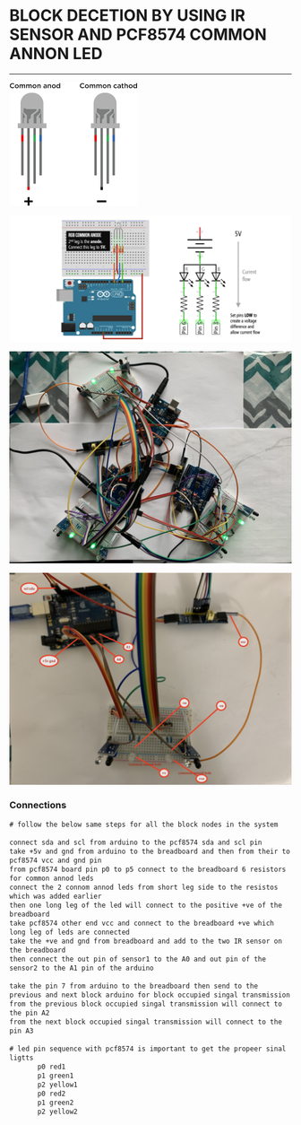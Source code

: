 # BLOCK DECETION BY USING IR SENSOR AND PCF8574 COMMON ANNON LED 

---

![img](https://github.com/adarshkumarsingh83/jmri-cmri/blob/main/APPLICATIONS/pcf8574-irsensor-block-signal/image/common-annod-led.png)

![img](https://github.com/adarshkumarsingh83/jmri-cmri/blob/main/APPLICATIONS/pcf8574-irsensor-block-signal/image/led-connection.png)


![img](https://github.com/adarshkumarsingh83/jmri-cmri/blob/main/APPLICATIONS/pcf8574-irsensor-block-signal/image/multi-node-connection.JPG)

![img](https://github.com/adarshkumarsingh83/jmri-cmri/blob/main/APPLICATIONS/pcf8574-irsensor-block-signal/image/connection.JPG)



### Connections

```
# follow the below same steps for all the block nodes in the system 

connect sda and scl from arduino to the pcf8574 sda and scl pin 
take +5v and gnd from arduino to the breadboard and then from their to pcf8574 vcc and gnd pin 
from pcf8574 board pin p0 to p5 connect to the breadboard 6 resistors  for common annod leds 
connect the 2 connom annod leds from short leg side to the resistos which was added earlier 
then one long leg of the led will connect to the positive +ve of the breadboard 
take pcf8574 other end vcc and connect to the breadboard +ve which long leg of leds are connected 
take the +ve and gnd from breadboard and add to the two IR sensor on the breadboard 
then connect the out pin of sensor1 to the A0 and out pin of the sensor2 to the A1 pin of the arduino 

take the pin 7 from arduino to the breadboard then send to the previous and next block arduino for block occupied singal transmission 
from the previous block occupied singal transmission will connect to the pin A2 
from the next block occupied singal transmission will connect to the pin A3 

# led pin sequence with pcf8574 is important to get the propeer sinal ligtts 
       p0 red1
       p1 green1
       p2 yellow1
       p0 red2
       p1 green2
       p2 yellow2
 ```